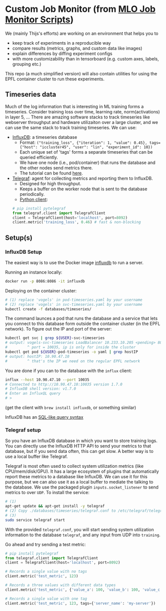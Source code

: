 # Custom Job Monitor (from [MLO Job Monitor Scripts](https://github.com/epfml/job-monitor))
We (mainly Thijs's efforts) are working on an environment that helps you to

* keep track of experiments in a reproducible way
* compare results (metrics, graphs, and custom data like images)
* explain differences by diffing experiment configs
* with more customizability than in tensorboard (e.g. custom axes, labels, grouping etc.)

This repo (a much simplified version) will also contain utilities for using the EPFL container cluster to run these experiments.

## Timeseries data
Much of the log information that is interesting in ML training forms a timeseries. Consider training loss over time, learning rate, norm(activations) in layer 5, ... There are amazing software stacks to track timeseries like webserver throughput and hardware utilizaiton over a large cluster, and we can use the same stack to track training timeseries. We can use:

* [InfluxDB](https://docs.influxdata.com/influxdb/v1.7/): a timeseries database
    - Format: `("training_loss", {"iteration": 1, "value": 0.45}, tags={"host": "iccluster45", "user": "lin", "experiment_id": 10})`
    - Each unique set of 'tags' forms a separate timeseries that can be queried efficiently.
    - We have one node (i.e., pod/container) that runs the database and the other nodes send metrics there.
    - The tutorial can be found [here](https://docs.influxdata.com/influxdb/v1.7/introduction/getting-started/).
* [Telegraf](https://www.influxdata.com/time-series-platform/telegraf/): agent for collecting metrics and reporting them to InfluxDB.
    - Designed for high throughput.
    - Keeps a buffer on the worker node that is sent to the database periodically.
    - [Python client](https://github.com/paksu/pytelegraf):
    ```python
    # pip install pytelegraf
    from telegraf.client import TelegrafClient
    client = TelegrafClient(host='localhost', port=8092)
    client.metric('training_loss', 0.46) # fast & non-blocking
    ```

## Setup(s)
### InfluxDB Setup
The easiest way is to use the Docker image [influxdb](https://hub.docker.com/r/_/influxdb/) to run a server.

Running an instance locally:
```bash
docker run -p 8086:8086 -it influxdb
```

Deploying on the container cluster:
```bash
# (1) replace 'vogels' in pod-timeseries.yaml by your username
# (2) replace 'vogels' in svc-timeseries.yaml by your username
kubectl create -f databases/timeseries/
```

The command launces a pod that runs the database and a service that lets you connect to this database form outside the container cluster (in the EPFL network). To figure out the IP and port of the server:

```bash
kubectl get svc | grep ${USER}-svc-timeseries
# output: vogels-svc-timeseries LoadBalancer 10.233.10.205 <pending> 8086:10035/TCP 1m
#         ^ port = 10035, ip is only for inside the cluster
kubectl get pod ${USER}-pod-timeseries -o yaml | grep hostIP
# output: hostIP: 10.90.47.10
#         ^ that's the IP we need on the regular EPFL network
```

You are done if you can to the database with the `influx` client:
```bash
influx --host 10.90.47.10 --port 10035
# Connected to http://10.90.47.10:10035 version 1.7.0
# InfluxDB shell version: v1.7.0
# Enter an InfluxQL query
# >
```
(get the client with `brew install influxdb`, or something similar)

InfluxDB has an [SQL-like query syntax](https://docs.influxdata.com/influxdb/v1.7/introduction/getting-started/)


### Telegraf setup
So you have an InfluxDB database in which you want to store training logs. You can directly use the InfluxDB HTTP API to send your metrics to that database, but if you send data often, this can get slow. A better way is to use a local buffer like Telegraf.

Telegraf is most often used to collect system utilization metrics (like CPU/mem/disk/GPU). It has a large ecosystem of plugins that automatically report these metrics to a database like InfluxDB. We can use it for this purpose, but we can also use it as a local buffer to mediate the talking to the database. We use the packaged plugin `inputs.socket_listener` to send metrics to over `UDP`. To install the service:

```bash
# (1)
apt-get update && apt-get install -y telegraf
# (2) Copy ./databases/timeseries/telegraf.conf to /etc/telegraf/telegraf.conf and replace two occurences of http://{{ influxdb_host }}:{{ influxdb_port }}
# (3)
sudo service telegraf start
```

With the provided `telegraf.conf`, you will start sending system utilization information to the database `telegraf`, and any input from UDP into `training`.

Go ahead and try sending a test metric:

```python
# pip install pytelegraf
from telegraf.client import TelegrafClient
client = TelegrafClient(host='localhost', port=8092)

# Records a single value with no tags
client.metric('test_metric', 123)

# Records a three values with different data types
client.metric('test_metric', {'value_a': 100, 'value_b': 100, 'value_c': True})

# Records a single value with one tag
client.metric('test_metric', 123, tags={'server_name': 'my-server'})
```
